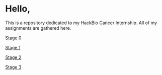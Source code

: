 # Hello,
This is a repository dedicated to my HackBio Cancer Internship.
All of my assignments are gathered here.

[ Stage 0](https://github.com/Lemurlover/hackbio-cancer-internship/tree/main/stage0)

[ Stage 1](https://github.com/Lemurlover/hackbio-cancer-internship/tree/main/stage1)

[ Stage 2](https://github.com/Lemurlover/hackbio-cancer-internship/tree/main/stage2)

[ Stage 3](https://github.com/Lemurlover/hackbio-cancer-internship/tree/main/stage3)

 
